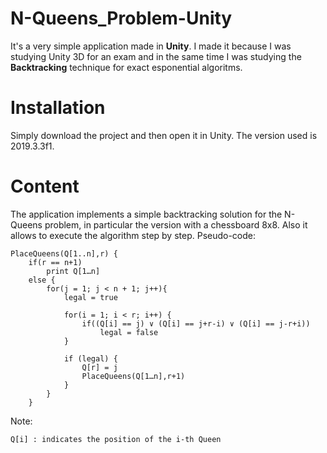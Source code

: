 # N-Queens_Problem-Unity
It's a very simple application made in **Unity**. I made it because I was studying Unity 3D for an exam and in the same time I was studying the **Backtracking** technique for exact esponential algoritms.

# Installation
Simply download the project and then open it in Unity. The version used is  2019.3.3f1.

# Content
The application implements a simple backtracking solution for the N-Queens problem, in particular the version with a chessboard 8x8. Also it allows to execute the algorithm step by step.
Pseudo-code:
```
PlaceQueens(Q[1..n],r) {
	if(r == n+1)
		print Q[1…n] 
	else {
		for(j = 1; j < n + 1; j++){
			legal = true

			for(i = 1; i < r; i++) {
				if((Q[i] == j) ∨ (Q[i] == j+r-i) ∨ (Q[i] == j-r+i))
					legal = false
			}
			
			if (legal) {
				Q[r] = j
				PlaceQueens(Q[1…n],r+1)
			}
		}
	}
```
Note:
```
Q[i] : indicates the position of the i-th Queen
```
